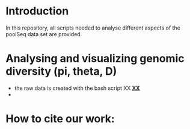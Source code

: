 # Introduction

In this repository, all scripts needed to analyse different aspects of the poolSeq data set are provided. 

# Analysing and visualizing genomic diversity (pi, theta, D)
- the raw data is created with the bash script XX  **[XX](https://github.com/Easybel/HostMicrobiomeEvol/edit/main/PopSequencing/)**
- 
      
# How to cite our work:
